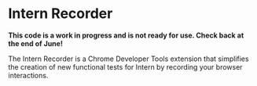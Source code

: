 # Intern Recorder

**This code is a work in progress and is not ready for use. Check back at the end of June!**

The Intern Recorder is a Chrome Developer Tools extension that simplifies the creation of new functional tests for Intern by recording your browser interactions.
